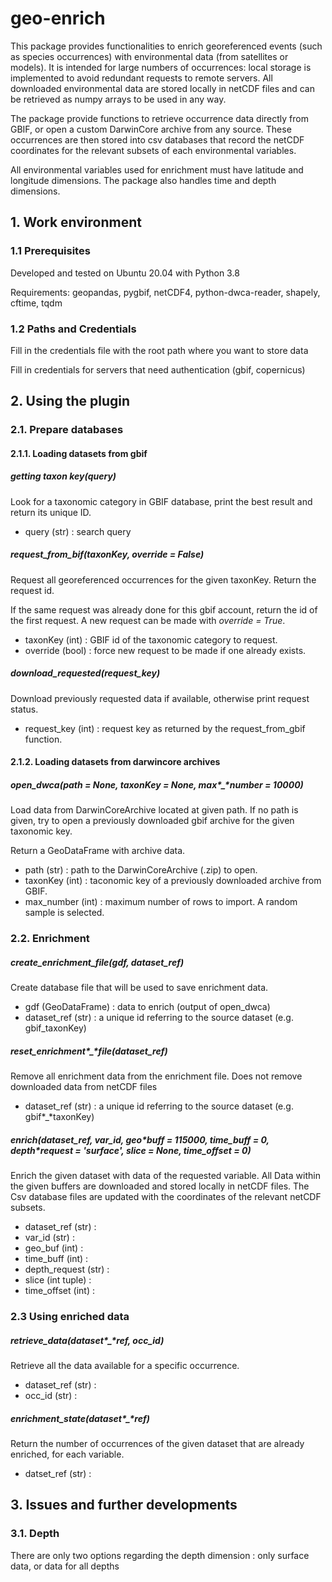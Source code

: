 # **geo-enrich**

This package provides functionalities to enrich georeferenced events (such as species occurrences) with environmental data (from satellites or models). It is intended for large numbers of occurrences: local storage is implemented to avoid redundant requests to remote servers. All downloaded environmental data are stored locally in netCDF files and can be retrieved as numpy arrays to be used in any way.

The package provide functions to retrieve occurrence data directly from GBIF, or open a custom DarwinCore archive from any source. These occurrences are then stored into csv databases that record the netCDF coordinates for the relevant subsets of each environmental variables.

All environmental variables used for enrichment must have latitude and longitude dimensions. The package also handles time and depth dimensions.

## 1. Work environment

### 1.1 Prerequisites

Developed and tested on Ubuntu 20.04 with Python 3.8

Requirements: geopandas, pygbif, netCDF4, python-dwca-reader, shapely, cftime, tqdm

### 1.2 Paths and Credentials

Fill in the credentials file with the root path where you want to store data

Fill in credentials for servers that need authentication (gbif, copernicus)

## 2. Using the plugin

### 2.1. Prepare databases

#### 2.1.1. Loading datasets from gbif

##### getting taxon key(query)

Look for a taxonomic category in GBIF database, print the best result and return its unique ID.

* query (str) : search query

##### request_from_bif(taxonKey, override = False)

Request all georeferenced occurrences for the given taxonKey. Return the request id.

If the same request was already done for this gbif account, return the id of the first request. A new request can be made with *override = True*.

* taxonKey (int) : GBIF id of the taxonomic category to request.
* override (bool) : force new request to be made if one already exists.

##### download_requested(request_key)

Download previously requested data if available, otherwise print request status.

* request_key (int) : request key as returned by the request_from_gbif function.

#### 2.1.2. Loading datasets from darwincore archives

##### open_dwca(path = None, taxonKey = None, max*_*number = 10000)

Load data from DarwinCoreArchive located at given path. If no path is given, try to open a previously downloaded gbif archive for the given taxonomic key.

Return a GeoDataFrame with archive data.

* path (str) : path to the DarwinCoreArchive (.zip) to open.
* taxonKey (int) : taconomic key of a previously downloaded archive from GBIF.
* max_number (int) : maximum number of rows to import. A random sample is selected.

### 2.2. Enrichment

##### create_enrichment_file(gdf, dataset_ref)

Create database file that will be used to save enrichment data.

* gdf (GeoDataFrame) : data to enrich (output of open_dwca)
* dataset_ref (str) : a unique id referring to the source dataset (e.g. gbif_taxonKey)

##### reset_enrichment*_*file(dataset_ref)

Remove all enrichment data from the enrichment file. Does not remove downloaded data from netCDF files

* dataset_ref (str) : a unique id referring to the source dataset (e.g. gbif*_*taxonKey)

##### enrich(dataset_ref, var_id, geo*_*buff = 115000, time_buff = 0, depth*_*request = 'surface', slice = None, time_offset = 0)

Enrich the given dataset with data of the requested variable. All Data within the given buffers are downloaded and stored locally in netCDF files.  The Csv database files are updated with the coordinates of the relevant netCDF subsets.

* dataset_ref (str) :
* var_id (str) :
* geo_buf (int) :
* time_buff (int) :
* depth_request (str) :
* slice (int tuple) :
* time_offset (int) :

### 2.3 Using enriched data

##### retrieve_data(dataset*_*ref, occ_id)

Retrieve all the data available for a specific occurrence.

* dataset_ref (str) : 
* occ_id (str) : 

##### enrichment_state(dataset*_*ref)

Return the number of occurrences of the given dataset that are already enriched, for each variable.

* datset_ref (str) :

## 3. Issues and further developments

### 3.1. Depth

There are only two options regarding the depth dimension : only surface data, or data for all depths